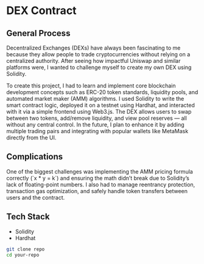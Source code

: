 # DEX Contract

## General Process

<p>Decentralized Exchanges (DEXs) have always been fascinating to me because they allow people to trade cryptocurrencies without relying on a centralized authority. After seeing how impactful Uniswap and similar platforms were, I wanted to challenge myself to create my own DEX using Solidity.</p> <p>To create this project, I had to learn and implement core blockchain development concepts such as ERC-20 token standards, liquidity pools, and automated market maker (AMM) algorithms. I used Solidity to write the smart contract logic, deployed it on a testnet using Hardhat, and interacted with it via a simple frontend using Web3.js. The DEX allows users to swap between two tokens, add/remove liquidity, and view pool reserves — all without any central control. In the future, I plan to enhance it by adding multiple trading pairs and integrating with popular wallets like MetaMask directly from the UI.</p>

## Complications

<p>One of the biggest challenges was implementing the AMM pricing formula correctly (`x * y = k`) and ensuring the math didn’t break due to Solidity’s lack of floating-point numbers. I also had to manage reentrancy protection, transaction gas optimization, and safely handle token transfers between users and the contract.</p>

## Tech Stack

- Solidity
- Hardhat

```bash
git clone repo
cd your-repo
